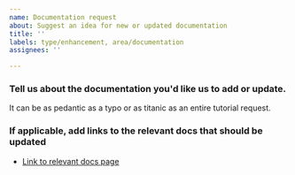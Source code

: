 ```yaml
---
name: Documentation request
about: Suggest an idea for new or updated documentation
title: ''
labels: type/enhancement, area/documentation
assignees: ''

---
```

### Tell us about the documentation you'd like us to add or update.
It can be as pedantic as a typo or as titanic as an entire tutorial request.


### If applicable, add links to the relevant docs that should be updated
- [Link to relevant docs page](https://docs.airbyte.io)